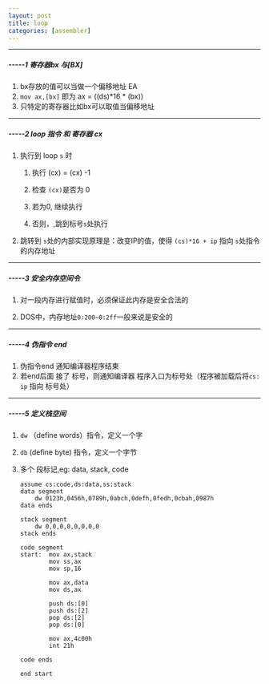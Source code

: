 ```yaml
---
layout: post 
title: loop 
categories: [assembler]
---
```


----
#####  -----1 寄存器bx 与[BX]  #####

1. bx存放的值可以当做一个偏移地址 EA
2. `mov ax,[bx]` 即为 ax = ((ds)*16 * (bx))
3. 只特定的寄存器比如bx可以取值当偏移地址

----
#####  -----2 loop 指令 和 寄存器 cx #####

1. 执行到 loop `s` 时  

   1. 执行 (cx)  =  (cx) -1

   2. 检查 `(cx)`是否为 0
   3. 若为0,  继续执行
   4. 否则，,跳到标号`s`处执行

2. 跳转到 `s`处的内部实现原理是：改变IP的值，使得 `(cs)*16 + ip` 指向 `s`处指令的内存地址

----
#####  -----3 安全内存空间令  #####

1. 对一段内存进行赋值时，必须保证此内存是安全合法的

2. DOS中，内存地址`0:200~0:2ff`一般来说是安全的

   

----
#####  -----4  伪指令 end  #####

1. 伪指令end    通知编译器程序结束
2. 若end后面 接了 标号，则通知编译器 程序入口为标号处（程序被加载后将`cs: ip` 指向 标号处）
----

#####  -----5  定义栈空间  #####

1. `dw` （define words）指令，定义一个字
2. `db`   (define byte)  指令，定义一个字节

3. 多个 段标记,eg:  data,  stack,  code

      ```assembly
      assume cs:code,ds:data,ss:stack
      data segment
          dw 0123h,0456h,0789h,0abch,0defh,0fedh,0cbah,0987h
      data ends
      
      stack segment
          dw 0,0,0,0,0,0,0,0
      stack ends
    
      code segment
      start:  mov ax,stack
              mov ss,ax
              mov sp,16
      
              mov ax,data
              mov ds,ax
      
              push ds:[0]
              push ds:[2]
              pop ds:[2]
              pop ds:[0]
      
              mov ax,4c00h
              int 21h
      
      code ends
      
      end start
      
      ```


​      

